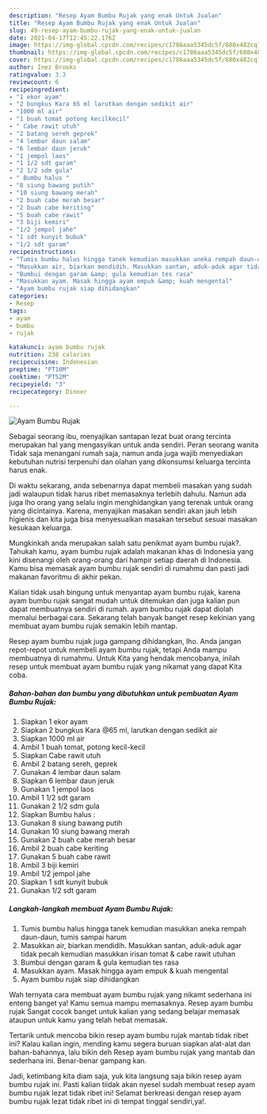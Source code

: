 ```yaml
---
description: "Resep Ayam Bumbu Rujak yang enak Untuk Jualan"
title: "Resep Ayam Bumbu Rujak yang enak Untuk Jualan"
slug: 49-resep-ayam-bumbu-rujak-yang-enak-untuk-jualan
date: 2021-04-17T12:45:22.176Z
image: https://img-global.cpcdn.com/recipes/c1786aaa5345dc5f/680x482cq70/ayam-bumbu-rujak-foto-resep-utama.jpg
thumbnail: https://img-global.cpcdn.com/recipes/c1786aaa5345dc5f/680x482cq70/ayam-bumbu-rujak-foto-resep-utama.jpg
cover: https://img-global.cpcdn.com/recipes/c1786aaa5345dc5f/680x482cq70/ayam-bumbu-rujak-foto-resep-utama.jpg
author: Inez Brooks
ratingvalue: 3.3
reviewcount: 6
recipeingredient:
- "1 ekor ayam"
- "2 bungkus Kara 65 ml larutkan dengan sedikit air"
- "1000 ml air"
- "1 buah tomat potong kecilkecil"
- " Cabe rawit utuh"
- "2 batang sereh geprek"
- "4 lembar daun salam"
- "6 lembar daun jeruk"
- "1 jempol laos"
- "1 1/2 sdt garam"
- "2 1/2 sdm gula"
- " Bumbu halus "
- "8 siung bawang putih"
- "10 siung bawang merah"
- "2 buah cabe merah besar"
- "2 buah cabe keriting"
- "5 buah cabe rawit"
- "3 biji kemiri"
- "1/2 jempol jahe"
- "1 sdt kunyit bubuk"
- "1/2 sdt garam"
recipeinstructions:
- "Tumis bumbu halus hingga tanek kemudian masukkan aneka rempah daun-daun, tumis sampai harum"
- "Masukkan air, biarkan mendidih. Masukkan santan, aduk-aduk agar tidak pecah kemudian masukkan irisan tomat &amp; cabe rawit utuhan"
- "Bumbui dengan garam &amp; gula kemudian tes rasa"
- "Masukkan ayam. Masak hingga ayam empuk &amp; kuah mengental"
- "Ayam bumbu rujak siap dihidangkan"
categories:
- Resep
tags:
- ayam
- bumbu
- rujak

katakunci: ayam bumbu rujak 
nutrition: 238 calories
recipecuisine: Indonesian
preptime: "PT10M"
cooktime: "PT52M"
recipeyield: "3"
recipecategory: Dinner

---
```



![Ayam Bumbu Rujak](https://img-global.cpcdn.com/recipes/c1786aaa5345dc5f/680x482cq70/ayam-bumbu-rujak-foto-resep-utama.jpg)

Sebagai seorang ibu, menyajikan santapan lezat buat orang tercinta merupakan hal yang mengasyikan untuk anda sendiri. Peran seorang  wanita Tidak saja menangani rumah saja, namun anda juga wajib menyediakan kebutuhan nutrisi terpenuhi dan olahan yang dikonsumsi keluarga tercinta harus enak.

Di waktu  sekarang, anda sebenarnya dapat membeli masakan yang sudah jadi walaupun tidak harus ribet memasaknya terlebih dahulu. Namun ada juga lho orang yang selalu ingin menghidangkan yang terenak untuk orang yang dicintainya. Karena, menyajikan masakan sendiri akan jauh lebih higienis dan kita juga bisa menyesuaikan masakan tersebut sesuai masakan kesukaan keluarga. 



Mungkinkah anda merupakan salah satu penikmat ayam bumbu rujak?. Tahukah kamu, ayam bumbu rujak adalah makanan khas di Indonesia yang kini disenangi oleh orang-orang dari hampir setiap daerah di Indonesia. Kamu bisa memasak ayam bumbu rujak sendiri di rumahmu dan pasti jadi makanan favoritmu di akhir pekan.

Kalian tidak usah bingung untuk menyantap ayam bumbu rujak, karena ayam bumbu rujak sangat mudah untuk ditemukan dan juga kalian pun dapat membuatnya sendiri di rumah. ayam bumbu rujak dapat diolah memalui berbagai cara. Sekarang telah banyak banget resep kekinian yang membuat ayam bumbu rujak semakin lebih mantap.

Resep ayam bumbu rujak juga gampang dihidangkan, lho. Anda jangan repot-repot untuk membeli ayam bumbu rujak, tetapi Anda mampu membuatnya di rumahmu. Untuk Kita yang hendak mencobanya, inilah resep untuk membuat ayam bumbu rujak yang nikamat yang dapat Kita coba.

<!--inarticleads1-->

##### Bahan-bahan dan bumbu yang dibutuhkan untuk pembuatan Ayam Bumbu Rujak:

1. Siapkan 1 ekor ayam
1. Siapkan 2 bungkus Kara @65 ml, larutkan dengan sedikit air
1. Siapkan 1000 ml air
1. Ambil 1 buah tomat, potong kecil-kecil
1. Siapkan  Cabe rawit utuh
1. Ambil 2 batang sereh, geprek
1. Gunakan 4 lembar daun salam
1. Siapkan 6 lembar daun jeruk
1. Gunakan 1 jempol laos
1. Ambil 1 1/2 sdt garam
1. Gunakan 2 1/2 sdm gula
1. Siapkan  Bumbu halus :
1. Gunakan 8 siung bawang putih
1. Gunakan 10 siung bawang merah
1. Gunakan 2 buah cabe merah besar
1. Ambil 2 buah cabe keriting
1. Gunakan 5 buah cabe rawit
1. Ambil 3 biji kemiri
1. Ambil 1/2 jempol jahe
1. Siapkan 1 sdt kunyit bubuk
1. Gunakan 1/2 sdt garam




<!--inarticleads2-->

##### Langkah-langkah membuat Ayam Bumbu Rujak:

1. Tumis bumbu halus hingga tanek kemudian masukkan aneka rempah daun-daun, tumis sampai harum
1. Masukkan air, biarkan mendidih. Masukkan santan, aduk-aduk agar tidak pecah kemudian masukkan irisan tomat &amp; cabe rawit utuhan
1. Bumbui dengan garam &amp; gula kemudian tes rasa
1. Masukkan ayam. Masak hingga ayam empuk &amp; kuah mengental
1. Ayam bumbu rujak siap dihidangkan




Wah ternyata cara membuat ayam bumbu rujak yang nikamt sederhana ini enteng banget ya! Kamu semua mampu memasaknya. Resep ayam bumbu rujak Sangat cocok banget untuk kalian yang sedang belajar memasak ataupun untuk kamu yang telah hebat memasak.

Tertarik untuk mencoba bikin resep ayam bumbu rujak mantab tidak ribet ini? Kalau kalian ingin, mending kamu segera buruan siapkan alat-alat dan bahan-bahannya, lalu bikin deh Resep ayam bumbu rujak yang mantab dan sederhana ini. Benar-benar gampang kan. 

Jadi, ketimbang kita diam saja, yuk kita langsung saja bikin resep ayam bumbu rujak ini. Pasti kalian tiidak akan nyesel sudah membuat resep ayam bumbu rujak lezat tidak ribet ini! Selamat berkreasi dengan resep ayam bumbu rujak lezat tidak ribet ini di tempat tinggal sendiri,ya!.

